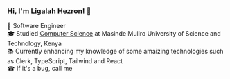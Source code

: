 ### Hi, I'm Ligalah Hezron!  👋 
 🥇 Software Engineer <br>
 🎓 Studied [Computer Science](https://ligalah.com) at Masinde Muliro University of Science and Technology, Kenya <br>
 📚 Currently enhancing my knowledge of some amaizing technologies such as Clerk, TypeScript, Tailwind and React <br>
 ☎ If it's a bug, call me

 



